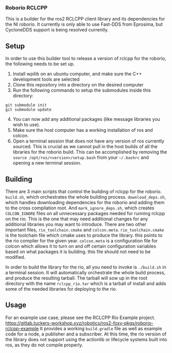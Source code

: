 ### Roborio RCLCPP
This is a builder for the ros2 RCLCPP client library and its dependencies for the NI roborio. It currently is only able to use Fast-DDS from Eprosima, but CycloneDDS support is being resolved currently.

## Setup
In order to use this builder tool to release a version of rclcpp for the roborio, the following needs to be set up.
1. Install wpilib on an ubuntu computer, and make sure the C++ development tools are selected
2. Clone this repository into a directory on the desired computer
3. Run the following commands to setup the submodules inside this directory:
```
git submodule init
git submodule update
```
4. You can now add any additional packages (like message libraries you wish to use).
5. Make sure the host computer has a working installation of ros and colcon.
6. Open a terminal session that does not have any version of ros currently sourced. This is crucial as we cannot pull in the host builds of all the libraries for the roborio build. This can be accomplished by removing the `source /opt/ros/<version>/setup.bash` from your `~/.bashrc` and opening a new terminal session.

## Building
There are 3 main scripts that control the building of rclcpp for the roborio. `build.sh`, which orchestrates the whole building process. `download_deps.sh`, which handles downloading dependencies for the roborio and adding them to the cross compilation root. And `mark_ignore_deps.sh`, which creates `COLCON_IGNORE` files on all unnecessary packages needed for running rclcpp on the rio. This is the one that may need additional changes for any additional libraries you may want to introduce. There are two other important files, `rio_toolchain.cmake` and `colcon.meta`. `rio_toolchain.cmake` is the toolchain file which cmake uses to produce the library. this points to the rio compiler for the given year. `colcon.meta` is a configuration file for colcon which allows it to turn on and off certain configuration variables based on what packages it is building. this file should not need to be modified. 


In order to build the library for the rio, all you need to invoke is `./build.sh` in a terminal session. It will automatically orchestrate the whole build process, and produce the resulting tarball. The tarball will sow up in the root directory with the name `rclcpp_rio.tar` which is a tarball of install and adds some of the needed libraries for deploying to the rio. 

## Usage
For an example use case, please see the RCLCPP Rio Example project. https://gitlab.tuckers-workshop.xyz/robotics/ros2-foxy-pkgs/roborio-rclcpp-example It provides a working `build.gradle` file as well as example code for a node, a publisher and a subscriber. At this time, the rio version of the library does not support using the actionlib or lifecycle systems built into ros, as they do not compile properly. 